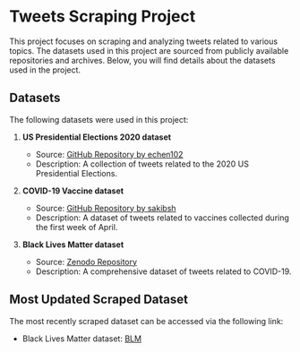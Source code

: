 # Tweets Scraping Project

This project focuses on scraping and analyzing tweets related to various topics. The datasets used in this project are sourced from publicly available repositories and archives. Below, you will find details about the datasets used in the project. 

## Datasets

The following datasets were used in this project:

1. **US Presidential Elections 2020 dataset**
   - Source: [GitHub Repository by echen102](https://github.com/echen102/us-pres-elections-2020)
   - Description: A collection of tweets related to the 2020 US Presidential Elections.

2. **COVID-19 Vaccine dataset**
   - Source: [GitHub Repository by sakibsh](https://github.com/sakibsh/ANTiVax/blob/main/VaccineTweets/Apr_wk1.csv)
   - Description: A dataset of tweets related to vaccines collected during the first week of April.

3. **Black Lives Matter dataset**
   - Source: [Zenodo Repository](https://zenodo.org/record/5835260)
   - Description: A comprehensive dataset of tweets related to COVID-19.

## Most Updated Scraped Dataset

The most recently scraped dataset can be accessed via the following link:
-  Black Lives Matter dataset: [BLM](https://drive.google.com/file/d/153ums59CvuVloWp6QdVObXMKeNlz1WlJ/view?usp=sharing)
